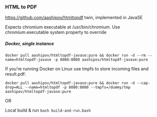 ### HTML to PDF ###

https://github.com/aashipov/htmltopdf twin, implemented in JavaSE

Expects chromium executable at /usr/bin/chromium. Use chromium.executable system property to override

##### Docker, single instance #####

```docker pull aashipov/htmltopdf-javase:pure && docker run -d --rm --name=htmltopdf-javase -p 8080:8080 aashipov/htmltopdf-javase:pure```

If you’re running Docker on Linux use tmpfs to store incoming files and result.pdf:

```docker pull aashipov/htmltopdf-javase:pure && docker run -d --cap-drop=ALL --name=htmltopdf -p 8080:8080 --tmpfs=/dummy/tmp aashipov/htmltopdf-javase:pure```

OR

Local build & run ```bash build-and-run.bash```
